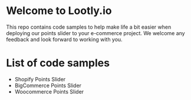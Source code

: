 #  Welcome to Lootly.io
This repo contains code samples to help make life a bit easier when deploying our points slider to your e-commerce project. We welcome any feedback and look forward to working with you.

#  List of code samples
*  Shopify Points Slider
*  BigCommerce Points Slider
*  Woocommerce Points Slider
